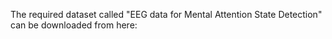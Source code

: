 The required dataset called "EEG data for Mental Attention State Detection" can be downloaded from here: 
[](https://www.kaggle.com/inancigdem/eeg-data-for-mental-attention-state-detection?fbclid=IwAR1P8xzhA6kX75xR7zsWCGUUd0_xOaGvEiJnvEC1sJGvRSZJ6iJy2KRbO5M)
